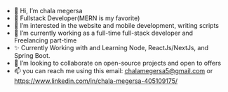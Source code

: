 - 👋 Hi, I’m chala megersa
- 👀 Fullstack Developer(MERN is my favorite)
- 👀 I’m interested in the website and mobile development, writing scripts
- 🌱 I’m currently working as a full-time full-stack developer and Freelancing part-time
- ✨ Currently Working with and Learning Node, ReactJs/NextJs, and Spring Boot.
- 💞️ I’m looking to collaborate on open-source projects and open to offers 
- 📫 you can reach me using this email: chalamegersa5@gmail.com or https://www.linkedin.com/in/chala-megersa-405109175/

<!---
chalameg/chalameg is a ✨ special ✨ repository because its `README.md` (this file) appears on your GitHub profile.
You can click the Preview link to take a look at your changes.
--->
